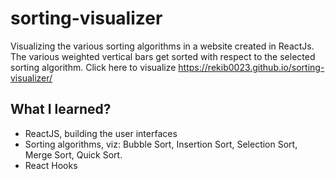 # sorting-visualizer

Visualizing the various sorting algorithms in a website created in ReactJs. The various weighted vertical bars get sorted
with respect to the selected sorting algorithm. Click here to visualize https://rekib0023.github.io/sorting-visualizer/

## What I learned?
- ReactJS, building the user interfaces
- Sorting algorithms, viz: Bubble Sort, Insertion Sort, Selection Sort, Merge Sort, Quick Sort.
- React Hooks
